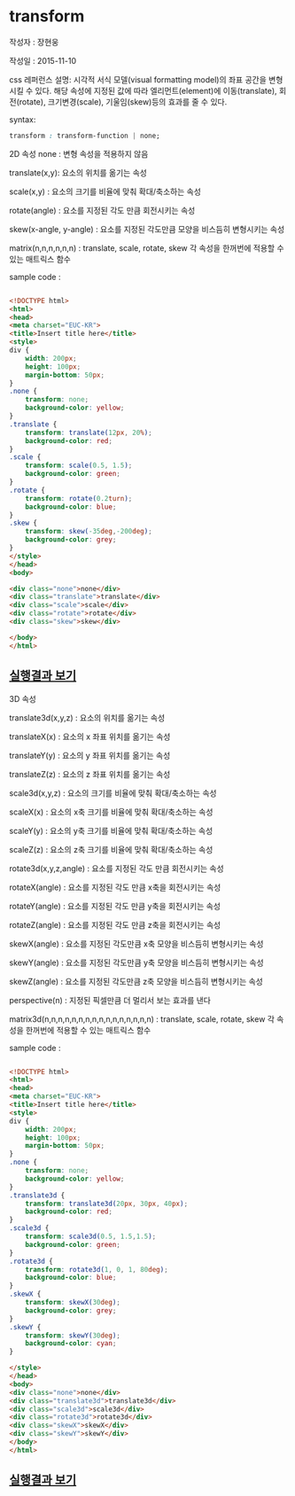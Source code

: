 # transform

작성자 : 장현웅

작성일 : 2015-11-10

css 레퍼런스 설명: 시각적 서식 모델(visual formatting model)의 좌표 공간을 변형시킬 수 있다. 해당 속성에 지정된 값에 따라 엘리먼트(element)에 이동(translate), 회전(rotate), 크기변경(scale), 기울임(skew)등의 효과를 줄 수 있다. 

syntax: 
```css 
transform : transform-function | none;
```

2D 속성
none : 변형 속성을 적용하지 않음

translate(x,y):	요소의 위치를 옮기는 속성

scale(x,y) : 요소의 크기를 비율에 맞춰 확대/축소하는 속성

rotate(angle) : 요소를 지정된 각도 만큼 회전시키는 속성

skew(x-angle, y-angle) : 요소를 지정된 각도만큼 모양을 비스듬히 변형시키는 속성

matrix(n,n,n,n,n,n)	: translate, scale, rotate, skew 각 속성을 한꺼번에 적용할 수 있는 매트릭스 함수


sample code : 
```html

<!DOCTYPE html>
<html>
<head>
<meta charset="EUC-KR">
<title>Insert title here</title>
<style> 
div {
    width: 200px;
    height: 100px;
    margin-bottom: 50px;
}
.none {
	transform: none; 
    background-color: yellow;
}
.translate {
	transform: translate(12px, 20%);
    background-color: red;
}
.scale {
	transform: scale(0.5, 1.5);
    background-color: green;
}
.rotate {
	transform: rotate(0.2turn);
    background-color: blue;
}
.skew {
	transform: skew(-35deg,-200deg);
    background-color: grey;
}
</style>
</head>
<body>

<div class="none">none</div>
<div class="translate">translate</div>
<div class="scale">scale</div>
<div class="rotate">rotate</div>
<div class="skew">skew</div>

</body>
</html>
```

## [실행결과 보기](http://codepen.io/jhw811/pen/meaLgd)



3D 속성

translate3d(x,y,z) : 요소의 위치를 옮기는 속성

translateX(x) : 요소의 x 좌표 위치를 옮기는 속성

translateY(y) : 요소의 y 좌표 위치를 옮기는 속성

translateZ(z) : 요소의 z 좌표 위치를 옮기는 속성

scale3d(x,y,z) : 요소의 크기를 비율에 맞춰 확대/축소하는 속성

scaleX(x) : 요소의 x축 크기를 비율에 맞춰 확대/축소하는 속성

scaleY(y) : 요소의 y축 크기를 비율에 맞춰 확대/축소하는 속성

scaleZ(z) : 요소의 z축 크기를 비율에 맞춰 확대/축소하는 속성

rotate3d(x,y,z,angle) : 요소를 지정된 각도 만큼 회전시키는 속성

rotateX(angle) : 요소를 지정된 각도 만큼 x축을 회전시키는 속성

rotateY(angle) : 요소를 지정된 각도 만큼 y축을 회전시키는 속성

rotateZ(angle) : 요소를 지정된 각도 만큼 z축을 회전시키는 속성

skewX(angle) : 요소를 지정된 각도만큼 x축 모양을 비스듬히 변형시키는 속성

skewY(angle) : 요소를 지정된 각도만큼 y축 모양을 비스듬히 변형시키는 속성

skewZ(angle) : 요소를 지정된 각도만큼 z축 모양을 비스듬히 변형시키는 속성

perspective(n) : 지정된 픽셀만큼 더 멀리서 보는 효과를 낸다

matrix3d(n,n,n,n,n,n,n,n,n,n,n,n,n,n,n,n) : translate, scale, rotate, skew 각 속성을 한꺼번에 적용할 수 있는 매트릭스 함수




sample code : 
```html

<!DOCTYPE html>
<html>
<head>
<meta charset="EUC-KR">
<title>Insert title here</title>
<style> 
div {
    width: 200px;
    height: 100px;
    margin-bottom: 50px;
}
.none {
	transform: none; 
    background-color: yellow;
}
.translate3d {
	transform: translate3d(20px, 30px, 40px);
    background-color: red;
}
.scale3d {
	transform: scale3d(0.5, 1.5,1.5);
    background-color: green;
}
.rotate3d {
	transform: rotate3d(1, 0, 1, 80deg);
    background-color: blue;
}
.skewX {
	transform: skewX(30deg);
    background-color: grey;
}
.skewY {
	transform: skewY(30deg);
    background-color: cyan;
}

</style>
</head>
<body>
<div class="none">none</div>
<div class="translate3d">translate3d</div>
<div class="scale3d">scale3d</div>
<div class="rotate3d">rotate3d</div>
<div class="skewX">skewX</div>
<div class="skewY">skewY</div>
</body>
</html>
```


## [실행결과 보기](http://codepen.io/jhw811/pen/PPXeLP)
